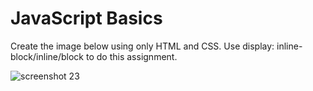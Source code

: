 # JavaScript Basics
Create the image below using only HTML and CSS. Use display: inline-block/inline/block to do this assignment.

![screenshot 23](https://user-images.githubusercontent.com/37717564/44823055-09666000-abb3-11e8-8dd7-8dd9f53e0f0a.png)

